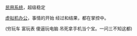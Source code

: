 
[民用系统](https://github.com/7900ms/00nottheater_deserted/tree/master/small)，超级稳定

[虚拟机办公](http://www.cnblogs.com/krazysky/p/3671979.html)，事情的开始 经过和结果，都在掌控中。

(穷玩车 富玩表 傻逼玩电脑 吊死拿手机当个宝。一问三不知这都)


